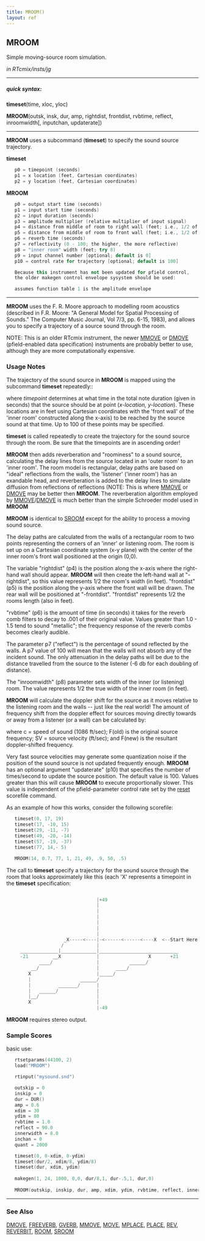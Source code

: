 ```yaml
---
title: MROOM()
layout: ref
---
```


## MROOM

Simple moving-source room simulation.

*in RTcmix/insts/jg*  
  

-----

##### quick syntax:

**timeset**(time, xloc, yloc)  
  
**MROOM**(outsk, insk, dur, amp, rightdist, frontdist, rvbtime, reflect,
inroomwidth\[, inputchan, updaterate\])

-----

  
**MROOM** uses a subcommand (**timeset**) to specify the sound source
trajectory.  
  
  
<span id="timeset"></span> **timeset**  
  

```cpp
   p0 = timepoint (seconds)
   p1 = x location (feet, Cartesian coordinates)
   p2 = y location (feet, Cartesian coordinates)
```

  
<span id="MROOM"></span> **MROOM**  

```cpp
   p0 = output start time (seconds)
   p1 = input start time (seconds)
   p2 = input duration (seconds)
   p3 = amplitude multiplier (relative multiplier of input signal)
   p4 = distance from middle of room to right wall (feet; i.e., 1/2 of width)
   p5 = distance from middle of room to front wall (feet; i.e., 1/2 of depth)
   p6 = reverb time (seconds)
   p7 = reflectivity (0 - 100; the higher, the more reflective)
   p8 = "inner room" width (feet; try 8)
   p9 = input channel number [optional; default is 0]
   p10 = control rate for trajectory [optional; default is 100]

   Because this instrument has not been updated for pfield control,
   the older makegen control envelope sysystem should be used:

   assumes function table 1 is the amplitude envelope
```

  

-----

  
**MROOM** uses the F. R. Moore approach to modelling room acoustics
(described in F.R. Moore: "A General Model for Spatial Processing of
Sounds." The Computer Music Journal, Vol 7/3, pp. 6-15, 1983), and
allows you to specify a trajectory of a source sound through the room.

NOTE: This is an older RTcmix instrument, the newer [MMOVE](MMOVE.html)
or [DMOVE](DMOVE.html) (pfield-enabled data specification) instruments
are probably better to use, although they are more computationally
expensive. <span id="usage_notes"></span>

### Usage Notes

The trajectory of the sound source in **MROOM** is mapped using the
subcommand **timeset** repeatedly::

where *timepoint* determines at what time in the total note duration
(given in seconds) that the source should be at point (*x-location,
y-location*). These locations are in feet using Cartesian coordinates
with the 'front wall' of the 'inner room' constructed along the x-axis)
to be reached by the source sound at that time. Up to 100 of these
points may be specified.

**timeset** is called repeatedly to create the trajectory for the sound
source through the room. Be sure that the timepoints are in ascending
order\!

**MROOM** then adds reverberation and "roominess" to a sound source,
calculating the delay lines from the source located in an 'outer room'
to an 'inner room'. The room model is rectangular, delay paths are based
on "ideal" reflections from the walls, the 'listener' ('inner room') has
an exandable head, and reverberation is added to the delay lines to
simulate diffusion from reflections of reflections (NOTE: This is where
[MMOVE](MMOVE.html) or [DMOVE](DMOVE.html) may be better then **MROOM**.
The reverberation algorithm employed by
[MMOVE](MMOVE.html)/[DMOVE](DMOVE.html) is much better than the simple
Schroeder model used in **MROOM**

**MROOM** is identical to [SROOM](SROOM.html) except for the ability to
process a moving sound source.

The delay paths are calculated from the walls of a rectangular room to
two points representing the corners of an 'inner' or listening room. The
room is set up on a Cartesian coordinate system (x-y plane) with the
center of the inner room's front wall positioned at the origin (0,0).

The variable "rightdist" (p4) is the position along the x-axis where the
right-hand wall should appear. **MROOM** will then create the left-hand
wall at "-rightdist", so this value represents 1/2 the room's width (in
feet). "frontdist" (p5) is the position along the y-axis where the front
wall will be drawn. The rear wall will be positioned at "-frontdist".
"frontdist" represents 1/2 the rooms length (also in feet).

"rvbtime" (p6) is the amount of time (in seconds) it takes for the
reverb comb filters to decay to .001 of their original value. Values
greater than 1.0 - 1.5 tend to sound "metallic"; the frequency response
of the reverb combs becomes clearly audible.

The parameter p7 ("reflect") is the percentage of sound reflected by the
walls. A p7 value of 100 will mean that the walls will not absorb any of
the incident sound. The only attenuation in the delay paths will be due
to the distance travelled from the source to the listener (-6 db for
each doubling of distance).

The "inroomwidth" (p8) parameter sets width of the inner (or listening)
room. The value represents 1/2 the true width of the inner room (in
feet).

**MROOM** will calculate the doppler shift for the source as it moves
relative to the listening room and the walls -- just like the real
world\! The amount of frequency shift from the doppler effect for
sources moving directly towards or away from a listener (or a wall) can
be calculated by:

where c = speed of sound (1086 ft/sec); F(old) is the original source
frequency; SV = source velocity (ft/sec); and F(new) is the resultant
doppler-shifted frequency.

Very fast source velocities may generate some quantization noise if the
position of the sound source is not updated frequently enough. **MROOM**
has an optional argument "updaterate" (p10) that specifies the number of
times/second to update the source position. The default value is 100.
Values greater than this will cause **MROOM** to execute proportionally
slower. This value is independent of the pfield-parameter control rate
set by the [reset](../scorefile/reset.html) scorefile command.

As an example of how this works, consider the following scorefile:

```cpp
   timeset(0, 17, 19)
   timeset(17, -10, 15)
   timeset(29, -11, -7)
   timeset(49, -20, -14)
   timeset(57, -19, -37)
   timeset(77, 14,- 5)

   MROOM(14, 0.7, 77, 1, 21, 49, .9, 50, .5)
```

The call to **timeset** specify a trajectory for the sound source
through the room that looks approximately like this (each 'X' represents
a timepoint in the **timeset** specification:

```cpp

                                 |+49
                                 |
                                 |
                                 |
                                 |
                                 |
                                 |
                     _X-----<----|-<------<------<----X  <--Start Here
                    /            |
     ______________|_____________|_____________________________
     -21         __X             |                  X       +21
            ____/                |           ______/
         __/                     |      ____/
        X                        |_____/
        |                  ______/
        |          _______/      |
        |   ______/              |
        |__/                     |
        X                        |
                                 |-49
```

**MROOM** requires stereo output.

### Sample Scores

basic use:

```cpp
   rtsetparams(44100, 2)
   load("MROOM")

   rtinput("mysound.snd")

   outskip = 0
   inskip = 0
   dur = DUR()
   amp = 0.6
   xdim = 30
   ydim = 80
   rvbtime = 1.0
   reflect = 90.0
   innerwidth = 8.0
   inchan = 0
   quant = 2000

   timeset(0, 0-xdim, 0-ydim)
   timeset(dur/2, xdim/8, ydim/8)
   timeset(dur, xdim, ydim)
   
   makegen(1, 24, 1000, 0,0, dur/8,1, dur-.5,1, dur,0)
   
   MROOM(outskip, inskip, dur, amp, xdim, ydim, rvbtime, reflect, innerwidth, inchan, quant)
```

  

-----

### See Also

[DMOVE](DMOVE.html), [FREEVERB](FREEVERB.html), [GVERB](GVERB.html),
[MMOVE](MMOVE.html), [MOVE](MOVE.html), [MPLACE](MPLACE.html),
[PLACE](PLACE.html), [REV](REV.html), [REVERBIT](REVERBIT.html),
[ROOM](ROOM.html), [SROOM](SROOM.html)
